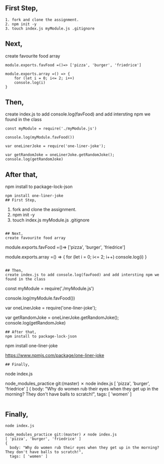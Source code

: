 ## First Step,
```
1. fork and clone the assignment.
2. npm init -y
3. touch index.js myModule.js .gitignore
```

## Next,
create favourite food array 
```
module.exports.favFood =()=> ['pizza', 'burger', 'friedrice']

module.exports.array =() => {
    for (let i = 0; i<= 2; i++)
    console.log(i)
}
```

## Then,
create index.js to add console.log(favFood) and add intersting npm we found in the class
```
const myModule = require('./myModule.js')

console.log(myModule.favFood())

var oneLinerJoke = require('one-liner-joke');

var getRandomJoke = oneLinerJoke.getRandomJoke();
console.log(getRandomJoke)
```
## After that,
npm install to package-lock-json
```
npm install one-liner-joke
## First Step,
```
1. fork and clone the assignment.
2. npm init -y
3. touch index.js myModule.js .gitignore
```

## Next,
create favourite food array 
```
module.exports.favFood =()=> ['pizza', 'burger', 'friedrice']

module.exports.array =() => {
    for (let i = 0; i<= 2; i++)
    console.log(i)
}
```

## Then,
create index.js to add console.log(favFood) and add intersting npm we found in the class
```
const myModule = require('./myModule.js')

console.log(myModule.favFood())

var oneLinerJoke = require('one-liner-joke');

var getRandomJoke = oneLinerJoke.getRandomJoke();
console.log(getRandomJoke)
```
## After that,
npm install to package-lock-json
```
npm install one-liner-joke

https://www.npmjs.com/package/one-liner-joke
```
## Finally,
```
node index.js

node_modules_practice git:(master) ✗ node index.js
[ 'pizza', 'burger', 'friedrice' ]
{
  body: "Why do women rub their eyes when they get up in the morning? They don't have balls to scratch!",
  tags: [ 'women' ]
```
```
## Finally,
```
node index.js

node_modules_practice git:(master) ✗ node index.js
[ 'pizza', 'burger', 'friedrice' ]
{
  body: "Why do women rub their eyes when they get up in the morning? They don't have balls to scratch!",
  tags: [ 'women' ]
```
